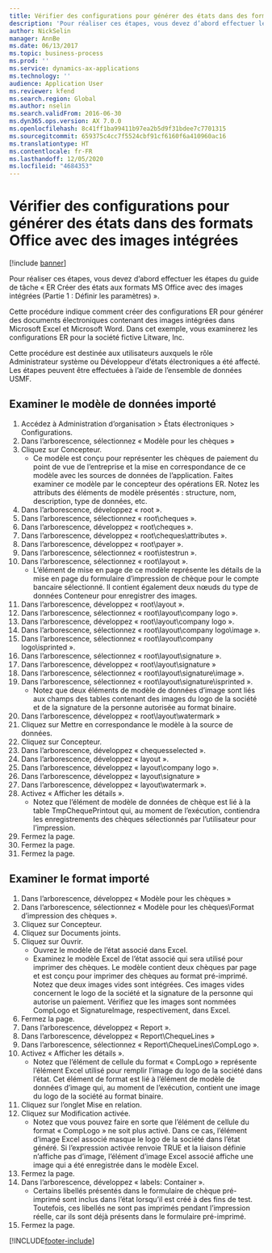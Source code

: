 ```yaml
---
title: Vérifier des configurations pour générer des états dans des formats Office avec des images intégrées
description: 'Pour réaliser ces étapes, vous devez d’abord effectuer les étapes du guide de tâche « ER Créer des états aux formats MS Office avec des images intégrées (Partie 1 : Définir les paramètres) ».'
author: NickSelin
manager: AnnBe
ms.date: 06/13/2017
ms.topic: business-process
ms.prod: ''
ms.service: dynamics-ax-applications
ms.technology: ''
audience: Application User
ms.reviewer: kfend
ms.search.region: Global
ms.author: nselin
ms.search.validFrom: 2016-06-30
ms.dyn365.ops.version: AX 7.0.0
ms.openlocfilehash: 8c41ff1ba99411b97ea2b5d9f31bdee7c7701315
ms.sourcegitcommit: 659375c4cc7f5524cbf91cf6160f6a410960ac16
ms.translationtype: HT
ms.contentlocale: fr-FR
ms.lasthandoff: 12/05/2020
ms.locfileid: "4684353"
---
```

# <a name="review-configurations-to-generate-reports-in-office-format-that-have-embedded-images"></a>Vérifier des configurations pour générer des états dans des formats Office avec des images intégrées

[!include [banner](../../includes/banner.md)]

Pour réaliser ces étapes, vous devez d’abord effectuer les étapes du guide de tâche « ER Créer des états aux formats MS Office avec des images intégrées (Partie 1 : Définir les paramètres) ».

Cette procédure indique comment créer des configurations ER pour générer des documents électroniques contenant des images intégrées dans Microsoft Excel et Microsoft Word. Dans cet exemple, vous examinerez les configurations ER pour la société fictive Litware, Inc. 

Cette procédure est destinée aux utilisateurs auxquels le rôle Administrateur système ou Développeur d’états électroniques a été affecté. Les étapes peuvent être effectuées à l’aide de l’ensemble de données USMF.


## <a name="review-the-imported-data-model"></a>Examiner le modèle de données importé
1. Accédez à Administration d’organisation > États électroniques > Configurations.
2. Dans l’arborescence, sélectionnez « Modèle pour les chèques »
3. Cliquez sur Concepteur.
    * Ce modèle est conçu pour représenter les chèques de paiement du point de vue de l’entreprise et la mise en correspondance de ce modèle avec les sources de données de l’application. Faites examiner ce modèle par le concepteur des opérations ER. Notez les attributs des éléments de modèle présentés : structure, nom, description, type de données, etc.   
4. Dans l’arborescence, développez « root ».
5. Dans l’arborescence, sélectionnez « root\cheques ».
6. Dans l’arborescence, développez « root\cheques ».
7. Dans l’arborescence, développez « root\cheques\attributes ».
8. Dans l’arborescence, développez « root\payer ».
9. Dans l’arborescence, sélectionnez « root\istestrun ».
10. Dans l’arborescence, sélectionnez « root\layout ».
    * L’élément de mise en page de ce modèle représente les détails de la mise en page du formulaire d’impression de chèque pour le compte bancaire sélectionné. Il contient également deux nœuds du type de données Conteneur pour enregistrer des images.   
11. Dans l’arborescence, développez « root\layout ».
12. Dans l’arborescence, sélectionnez « root\layout\company logo ».
13. Dans l’arborescence, développez « root\layout\company logo ».
14. Dans l’arborescence, sélectionnez « root\layout\company logo\image ».
15. Dans l’arborescence, sélectionnez « root\layout\company logo\isprinted ».
16. Dans l’arborescence, sélectionnez « root\layout\signature ».
17. Dans l’arborescence, développez « root\layout\signature »
18. Dans l’arborescence, sélectionnez « root\layout\signature\image ».
19. Dans l’arborescence, sélectionnez « root\layout\signature\isprinted ».
    * Notez que deux éléments de modèle de données d’image sont liés aux champs des tables contenant des images du logo de la société et de la signature de la personne autorisée au format binaire.  
20. Dans l’arborescence, développez « root\layout\watermark »
21. Cliquez sur Mettre en correspondance le modèle à la source de données.
22. Cliquez sur Concepteur.
23. Dans l’arborescence, développez « chequesselected ».
24. Dans l’arborescence, développez « layout ».
25. Dans l’arborescence, développez « layout\company logo ».
26. Dans l’arborescence, développez « layout\signature »
27. Dans l’arborescence, développez « layout\watermark ».
28. Activez « Afficher les détails ».
    * Notez que l’élément de modèle de données de chèque est lié à la table TmpChequePrintout qui, au moment de l’exécution, contiendra les enregistrements des chèques sélectionnés par l’utilisateur pour l’impression.   
29. Fermez la page.
30. Fermez la page.
31. Fermez la page.

## <a name="review-the-imported-format"></a>Examiner le format importé
1. Dans l’arborescence, développez « Modèle pour les chèques »
2. Dans l’arborescence, sélectionnez « Modèle pour les chèques\Format d’impression des chèques ».
3. Cliquez sur Concepteur.
4. Cliquez sur Documents joints.
5. Cliquez sur Ouvrir.
    * Ouvrez le modèle de l’état associé dans Excel.  
    * Examinez le modèle Excel de l’état associé qui sera utilisé pour imprimer des chèques. Le modèle contient deux chèques par page et est conçu pour imprimer des chèques au format pré-imprimé. Notez que deux images vides sont intégrées. Ces images vides concernent le logo de la société et la signature de la personne qui autorise un paiement. Vérifiez que les images sont nommées CompLogo et SignatureImage, respectivement, dans Excel.   
6. Fermez la page.
7. Dans l’arborescence, développez « Report ».
8. Dans l’arborescence, développez « Report\ChequeLines »
9. Dans l’arborescence, sélectionnez « Report\ChequeLines\CompLogo ».
10. Activez « Afficher les détails ».
    * Notez que l’élément de cellule du format « CompLogo » représente l’élément Excel utilisé pour remplir l’image du logo de la société dans l’état. Cet élément de format est lié à l’élément de modèle de données d’image qui, au moment de l’exécution, contient une image du logo de la société au format binaire.   
11. Cliquez sur l’onglet Mise en relation.
12. Cliquez sur Modification activée.
    * Notez que vous pouvez faire en sorte que l’élément de cellule du format « CompLogo » ne soit plus activé. Dans ce cas, l’élément d’image Excel associé masque le logo de la société dans l’état généré. Si l’expression activée renvoie TRUE et la liaison définie n’affiche pas d’image, l’élément d’image Excel associé affiche une image qui a été enregistrée dans le modèle Excel.   
13. Fermez la page.
14. Dans l’arborescence, développez « labels: Container ».
    * Certains libellés présentés dans le formulaire de chèque pré-imprimé sont inclus dans l’état lorsqu’il est créé à des fins de test. Toutefois, ces libellés ne sont pas imprimés pendant l’impression réelle, car ils sont déjà présents dans le formulaire pré-imprimé.  
15. Fermez la page.



[!INCLUDE[footer-include](../../../../includes/footer-banner.md)]
